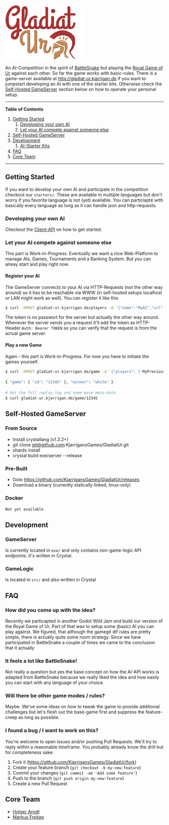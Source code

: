 ![GladiatUr](./logo.png)

An AI-Competition in the spirit of [BattleSnake](https://github.com/battlesnakeofficial) but playing the [Royal Game of Ur](https://en.wikipedia.org/wiki/Royal_Game_of_Ur) 
against each other. 
So far the game works with basic-rules. There is a game-server available at http://gladiat-ur.kjarrigan.de
if you want to jumpstart developing an AI with one of the starter kits. Otherwise check the [Self-Hosted GameServer](#self-hosted-gameserver)
section below on how to operate your personal setup.

---
**Table of Contents**

1. [Getting Started](#getting-started)
   1. [Developing your own AI](#developing-your-own-ai)
   2. [Let your AI compete against someone else](#let-your-ai-compete-against-someone-else)
2. [Self-Hosted GameServer](#self-hosted-gameserver)
3. [Development](#development)
   1. [AI-Starter Kits](#ai-starter-kits)
4. [FAQ](#faq)
4. [Core Team](#core-team)
---

## Getting Started

If you want to develop your own AI and participate in the competition checkout our `starters/`. These
are available in multiple languages but don't worry if you favorite language is not (yet) available.
You can particiapte with basically every language as long as it can handle json and http-requests.

### Developing your own AI

Checkout the [Client-API](docs/CLIENT_API.md) on how to get started.

### Let your AI compete against someone else

This part is Work-in-Progress. Eventually we want a nice Web-Platform to manage AIs, Games, Tournaments and a Ranking System. But
you can alreay start and play right now.

#### Register your AI

The GameServer connects to your AI via HTTP-Requests (not the other way around) so it has to be reachable via 
WWW (in self-hosted setups localhost or LAN might work as well). You can register it like this

```bash
$ curl -XPOST gladiat-ur.kjarrigan.de/players -d '{"name":"MyAI","url":"http://example.com:8080","token":"TOKEN"}'
```

The token is no passwort for the server but actually the other way around. Whenever the server sends you a request it'll 
add the token as HTTP-Header `Auth: Bearer TOKEN` so you can verify that the request is from the actual game server.

#### Play a new Game

Again - this part is Work-in-Progress. For now you have to initiate the games yourself:

```bash
$ curl -XPOST gladiat-ur.kjarrigan.de/game -d '{"players": ['MyPreviouslyRegisteredAI', 'SomeoneElse']}'

{ "game": { "id": "12345" }, "winner": "white" }

# Get the full replay-log and some more meta-data
$ curl gladiat-ur.kjarrigan.de/game/12345
```

## Self-Hosted GameServer

### From Source

* Install crystallang (v1.3.2+)
* git clone git@github.com:KjarrigansGames/GladiatUr.git
* shards install
* crystal build exe/server --release

### Pre-Built

* Goto https://github.com/KjarrigansGames/GladiatUr/releases
* Download a binary (currently statically linked, linux-only)

### Docker

`Not yet available`

## Development

### GameServer

Is currently located in `exe/` and only contains non-game-logic API endpoints. It's written in
Crystal.

### GameLogic

Is located in `src/` and also written in Crystal

## FAQ

### How did you come up with the idea?

Recently we particapted in another Godot Wild Jam and build our version of the Royal Game of Ur.
Part of that was to setup some (basic) AI you can play against. We figured, that although the gamegit dif
rules are pretty simple, there is actually quite some room strategy. Since we have participated in
BattleSnake a couple of times we came to the conclusion that it actually

### It feels a lot like BattleSnake!

Not really a question but yes the base concept on how the AI-API works is adapted from BattleSnake
because we really liked the idea and how easily you can start with any language of your choice.

### Will there be other game modes / rules?

Maybe. We've some ideas on how to tweak the game to provide additional challenges but let's flesh
out the base-game first and suppress the feature-creep as long as possible.

### I found a bug / I want to work on this?

You're welcome to open issues and/or pushing Pull Requests. We'll try to reply within a reasonable
timeframe. You probably already know the drill but for completeness sake:

1. Fork it (<https://github.com/KjarrigansGames/GladiatUr/fork>)
2. Create your feature branch (`git checkout -b my-new-feature`)
3. Commit your changes (`git commit -am 'Add some feature'`)
4. Push to the branch (`git push origin my-new-feature`)
5. Create a new Pull Request

## Core Team

- [Holger Arndt](https://github.com/Kjarrigan)
- [Markus Freitag](https://github.com/MarkusFreitag)
